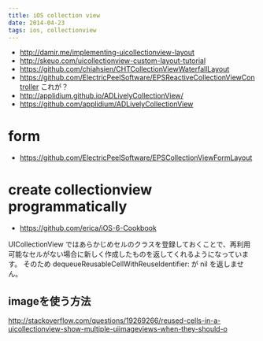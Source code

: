 ```yaml
---
title: iOS collection view
date: 2014-04-23
tags: ios, collectionview
---
```





* <http://damir.me/implementing-uicollectionview-layout>
* <http://skeuo.com/uicollectionview-custom-layout-tutorial>
* <https://github.com/chiahsien/CHTCollectionViewWaterfallLayout>
* <https://github.com/ElectricPeelSoftware/EPSReactiveCollectionViewController>
これが？
* <http://applidium.github.io/ADLivelyCollectionView/>
* <https://github.com/applidium/ADLivelyCollectionView>

# form

* <https://github.com/ElectricPeelSoftware/EPSCollectionViewFormLayout>

# create collectionview programmatically

* <https://github.com/erica/iOS-6-Cookbook>

UICollectionView ではあらかじめセルのクラスを登録しておくことで、再利用可能なセルがない場合に新しく作成したものを返してくれるようになっています。
そのため dequeueReusableCellWithReuseIdentifier: が nil を返しません。


## imageを使う方法

<http://stackoverflow.com/questions/19269266/reused-cells-in-a-uicollectionview-show-multiple-uiimageviews-when-they-should-o>